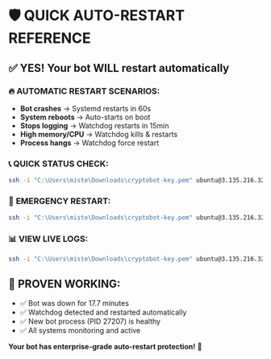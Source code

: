 # 🛡️ QUICK AUTO-RESTART REFERENCE

## ✅ **YES! Your bot WILL restart automatically**

### 🔥 **AUTOMATIC RESTART SCENARIOS:**
- **Bot crashes** → Systemd restarts in 60s
- **System reboots** → Auto-starts on boot
- **Stops logging** → Watchdog restarts in 15min
- **High memory/CPU** → Watchdog kills & restarts
- **Process hangs** → Watchdog force restart

### 📞 **QUICK STATUS CHECK:**
```bash
ssh -i "C:\Users\miste\Downloads\cryptobot-key.pem" ubuntu@3.135.216.32 "cd /home/ubuntu/crypto-trading-bot-deploy && ./monitor_bot_health.sh"
```

### 🚨 **EMERGENCY RESTART:**
```bash
ssh -i "C:\Users\miste\Downloads\cryptobot-key.pem" ubuntu@3.135.216.32 "cd /home/ubuntu/crypto-trading-bot-deploy && ./emergency_bot_recovery.sh 'manual restart'"
```

### 📊 **VIEW LIVE LOGS:**
```bash
ssh -i "C:\Users\miste\Downloads\cryptobot-key.pem" ubuntu@3.135.216.32 "cd /home/ubuntu/crypto-trading-bot-deploy && tail -f bot_log.txt"
```

## 🎯 **PROVEN WORKING:**
- ✅ Bot was down for 17.7 minutes
- ✅ Watchdog detected and restarted automatically
- ✅ New bot process (PID 27207) is healthy
- ✅ All systems monitoring and active

**Your bot has enterprise-grade auto-restart protection!** 🚀
